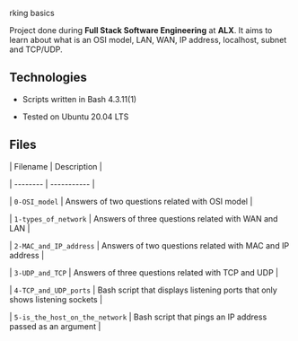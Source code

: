 
rking basics

Project done during **Full Stack Software Engineering** at **ALX**. It aims to learn about what is an OSI model, LAN, WAN, IP address, localhost, subnet and TCP/UDP.



## Technologies

* Scripts written in Bash 4.3.11(1)

* Tested on Ubuntu 20.04 LTS



## Files



| Filename | Description |

| -------- | ----------- |

| `0-OSI_model` | Answers of two questions related with OSI model |

| `1-types_of_network` | Answers of three questions related with WAN and LAN |

| `2-MAC_and_IP_address` | Answers of two questions related with MAC and IP address |

| `3-UDP_and_TCP` | Answers of three questions related with TCP and UDP |

| `4-TCP_and_UDP_ports` | Bash script that displays listening ports that only shows listening sockets |

| `5-is_the_host_on_the_network` | Bash script that pings an IP address passed as an argument |
